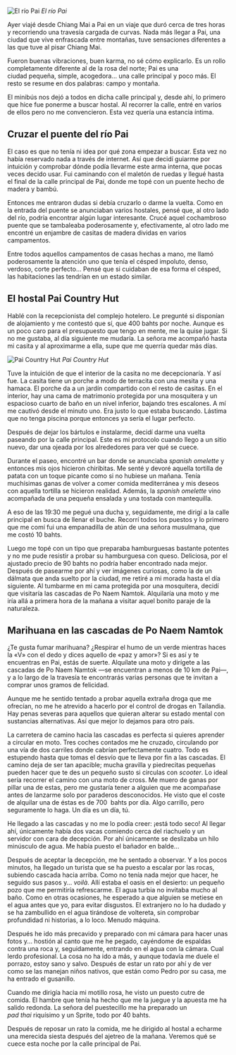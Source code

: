 ![El río Pai](https://lh3.googleusercontent.com/7dO5-GLFCSELvpxFy69E2BqQDVk1BUkzOaNSOwUcYP4P3hnzRNJChcy_xdgb0MYaEDMI0Dr_XwHep-YaSxT5mpAbOmcubKGOnziTi9T4WzDyD65RZLynplkkzU7wQuSuljWUQbVIEqASMmj1pTlDcpIWxVJo42WtFFmwaEs-71CchfwU9v0gElF1YbPYrivHgeV-d9s_sjl8yX-dm_JlvtyEv09L82gwnV4c02jPYJ9fpWmWrjbqR-GQNhIkJN3hOVoqQNwVKXiiViUsggZOZxBgbhkZBHhb03xWZ5iIYD8X1ODEMgyHFHNGGMLg5qcxpZPe-aeetokwPfCju1QA9LB5tQPjrl3xCSQNyeGd4GvDhqLWn5Rw9DAsRcRYSJ1Zfail9JrJMKpk0CrxfmqVpviqe93EMZm265uBypKTdyUZNmSV6HMBYdGWfZxYoyzO9iQgi2Yu4wjSe7wMMiVg5XqczTIM1M-A5yPlvcBoAIEJEleyELQT_CFk7nkwTup6Bx2B3fuW7Wg0euam3oahSTutCOyU_RMQusOit-CximORYgyRMrIVKdzzLc4kdeJjeSxIzK61i8-qWtTKi1mZ-Hc1E6Cl-YqXGWGhSOLM2ctu3M3maUyncASntvSWW8LIWYV3HeSbnmMZMUkABbnuXnNuG1xkxQntGJGiKqdiKZAy4oY=w800-no)
*El río Pai*

Ayer viajé desde Chiang Mai a Pai en un viaje que duró cerca de tres horas y recorriendo una travesía cargada de curvas. Nada más llegar a Pai, una ciudad que vive enfrascada entre montañas, tuve sensaciones diferentes a las que tuve al pisar Chiang Mai.

Fueron buenas vibraciones, buen karma, no sé cómo explicarlo. Es un rollo completamente diferente al de la rosa del norte; Pai es una ciudad pequeña, simple, acogedora... una calle principal y poco más. El resto se resume en dos palabras: campo y montaña.

El minibús nos dejó a todos en dicha calle principal y, desde ahí, lo primero que hice fue ponerme a buscar hostal. Al recorrer la calle, entré en varios de ellos pero no me convencieron. Esta vez quería una estancia íntima.


## Cruzar el puente del río Pai

El caso es que no tenía ni idea por qué zona empezar a buscar. Esta vez no había reservado nada a través de internet. Así que decidí guiarme por intuición y comprobar dónde podía llevarme este arma interna, que pocas veces decido usar. Fui caminando con el maletón de ruedas y llegué hasta el final de la calle principal de Pai, donde me topé con un puente hecho de madera y bambú.

Entonces me entraron dudas si debía cruzarlo o darme la vuelta. Como en la entrada del puente se anunciaban varios hostales, pensé que, al otro lado del río, podría encontrar algún lugar interesante. Crucé aquel cochambroso puente que se tambaleaba poderosamente y, efectivamente, al otro lado me encontré un enjambre de casitas de madera dividas en varios campamentos.

Entre todos aquellos campamentos de casas hechas a mano, me llamó poderosamente la atención uno que tenía el césped impoluto, denso, verdoso, corte perfecto... Pensé que si cuidaban de esa forma el césped, las habitaciones las tendrían en un estado similar.

## El hostal Pai Country Hut

Hablé con la recepcionista del complejo hotelero. Le pregunté si disponían de alojamiento y me contestó que sí, que 400 bahts por noche. Aunque es un poco caro para el presupuesto que tengo en mente, me la quise jugar. Si no me gustaba, al día siguiente me mudaría. La señora me acompañó hasta mi casita y al aproximarme a ella, supe que me querría quedar más días.


![Pai Country Hut](https://lh3.googleusercontent.com/EJVBlXqT8PL6Y1yxI63gybZ-C_2GfRKNZ0htOGrP2-BOU1WzyIwxByXZGmXp_Qh4VblISrTw1ac7HmvCTo_iZ-ktoOGxelrL-EiVZvO98iPekg-4MQX9C69jQVlofjBXQlDWOo1i3F-qLJBvIPtASXg63hajtjBzQIVwG9Zb3Voq9KnqVC5sWObRf3TajMN68riXk0is7pFU4T84IB60eqE74bNDYCRfwlKzFS4ifUG7_9MWjbzXQuYD4RoHYtKlj5fSCwOJNUMuBni7L11e1C6rmShW0U6HNp4446_oBAxDudiExK8kUta8CKe_Dev20fekXnhPXPdD4ff95RCZgbW8cvPcmGzvsPfDnm3JsP8salSxavjoYE9PZpIIDgjSX75E8EPYnBn-57Q9PwTH_TL8CXLC_sIVcL3iRLTBWzbOIRwoLqeUvioptswVAwFjWLqcs19YZw1djm_yXMSRK1puZX7cqiS1cdfiSAVk6Nc_HsWIhHvSpkNy3uLJAt782OQJH6h11-WPFL3oyzCzUhFmm1Zryh-uwZUdj8uc_wmkv_Imxhs2doS0ZKXjGF4txFdn0Q-YuuX2vj4SWJEgNGgbsp2yl5-kyvelnmgn6-w5MLJ41QlqsBE4_LBwirEsdwly6LPW4pg5KmlKia4hDJww55Fev8sdSpGHvt857rDdNps=w800)
*Pai Country Hut*

Tuve la intuición de que el interior de la casita no me decepcionaría. Y así fue. La casita tiene un porche a modo de terracita con una mesita y una hamaca. El porche da a un jardín compartido con el resto de casitas. En el interior, hay una cama de matrimonio protegida por una mosquitera y un espacioso cuarto de baño en un nivel inferior, bajando tres escalones. A mí me cautivó desde el minuto uno. Era justo lo que estaba buscando. Lástima que no tenga piscina porque entonces ya sería el lugar perfecto.

Después de dejar los bártulos e instalarme, decidí darme una vuelta paseando por la calle principal. Este es mi protocolo cuando llego a un sitio nuevo, dar una ojeada por los alrededores para ver qué se cuece.

Durante el paseo, encontré un bar donde se anunciaba *spanish omelette* y entonces mis ojos hicieron chiribitas. Me senté y devoré aquella tortilla de patata con un toque picante como si no hubiese un mañana. Tenía muchísimas ganas de volver a comer comida mediterránea y mis deseos con aquella tortilla se hicieron realidad. Además, la *spanish omelette* vino acompañada de una pequeña ensalada y una tostada con mantequilla.

A eso de las 19:30 me pegué una ducha y, seguidamente, me dirigí a la calle principal en busca de llenar el buche. Recorrí todos los puestos y lo primero que me comí fui una empanadilla de atún de una señora musulmana, que me costó 10 bahts.

Luego me topé con un tipo que preparaba hamburguesas bastante potentes y no me pude resistir a probar su hamburguesa con queso. Deliciosa, por el ajustado precio de 90 bahts no podría haber encontrado nada mejor. Después de pasearme por ahí y ver imágenes curiosas, como la de un dálmata que anda suelto por la ciudad, me retiré a mi morada hasta el día siguiente. Al tumbarme en mi cama protegida por una mosquitera, decidí que visitaría las cascadas de Po Naem Namtok. Alquilaría una moto y me iría allá a primera hora de la mañana a visitar aquel bonito paraje de la naturaleza.

## Marihuana en las cascadas de Po Naem Namtok

¿Te gusta fumar marihuana? ¿Respirar el humo de un verde mientras haces la «V» con el dedo y dices aquello de «paz y amor»? Si es así y te encuentras en Pai, estás de suerte. Alquílate una moto y dirígete a las cascadas de Po Naem Namtok —se encuentran a menos de 10 km de Pai—, y a lo largo de la travesía te encontrarás varias personas que te invitan a comprar unos gramos de felicidad.

Aunque me he sentido tentado a probar aquella extraña droga que me ofrecían, no me he atrevido a hacerlo por el control de drogas en Tailandia. Hay penas severas para aquellos que quieran alterar su estado mental con sustancias alternativas. Así que mejor lo dejamos para otro país.

La carretera de camino hacia las cascadas es perfecta si quieres aprender a circular en moto. Tres coches contados me he cruzado, circulando por una vía de dos carriles donde cabrían perfectamente cuatro. Todo es estupendo hasta que tomas el desvío que te lleva por fin a las cascadas. El camino deja de ser tan apacible; mucha gravilla y piedrecitas pequeñas pueden hacer que te des un pequeño susto si circulas con *scooter*. Lo ideal sería recorrer el camino con una moto de cross. Me muero de ganas por pillar una de estas, pero me gustaría tener a alguien que me acompañase antes de lanzarme solo por paraderos desconocidos. He visto que el coste de alquilar una de éstas es de 700  bahts por día. Algo carrillo, pero seguramente lo haga. Un día es un día, tú.

He llegado a las cascadas y no me lo podía creer: ¡está todo seco! Al llegar ahí, únicamente había dos vacas comiendo cerca del riachuelo y un servidor con cara de decepción. Por ahí únicamente se deslizaba un hilo minúsculo de agua. Me había puesto el bañador en balde...

Después de aceptar la decepción, me he sentado a observar. Y a los pocos minutos, ha llegado un turista que se ha puesto a escalar por las rocas, subiendo cascada hacia arriba. Como no tenía nada mejor que hacer, he seguido sus pasos y... *voilà*. Allí estaba el oasis en el desierto: un pequeño pozo que me permitiría refrescarme. El agua turbia no invitaba mucho al baño. Como en otras ocasiones, he esperado a que alguien se metiese en el agua antes que yo, para evitar disgustos. El extranjero no lo ha dudado y se ha zambullido en el agua tirándose de voltereta, sin comprobar profundidad ni historias, a lo loco. Menudo máquina.

Después he ido más precavido y preparado con mi cámara para hacer unas fotos y... hostión al canto que me he pegado, cayéndome de espaldas contra una roca y, seguidamente, entrando en el agua con la cámara. Cual lerdo profesional. La cosa no ha ido a más, y aunque todavía me duele el porrazo, estoy sano y salvo. Después de estar un rato por ahí y de ver como se las manejan niños nativos, que están como Pedro por su casa, me ha entrado el gusanillo.

Cuando me dirigía hacia mi motillo rosa, he visto un puesto cutre de comida. El hambre que tenía ha hecho que me la juegue y la apuesta me ha salido redonda. La señora del puestecillo me ha preparado un *pad thai* riquísimo y un Sprite, todo por 40 bahts.

Después de reposar un rato la comida, me he dirigido al hostal a echarme una merecida siesta después del ajetreo de la mañana. Veremos qué se cuece esta noche por la calle principal de Pai.